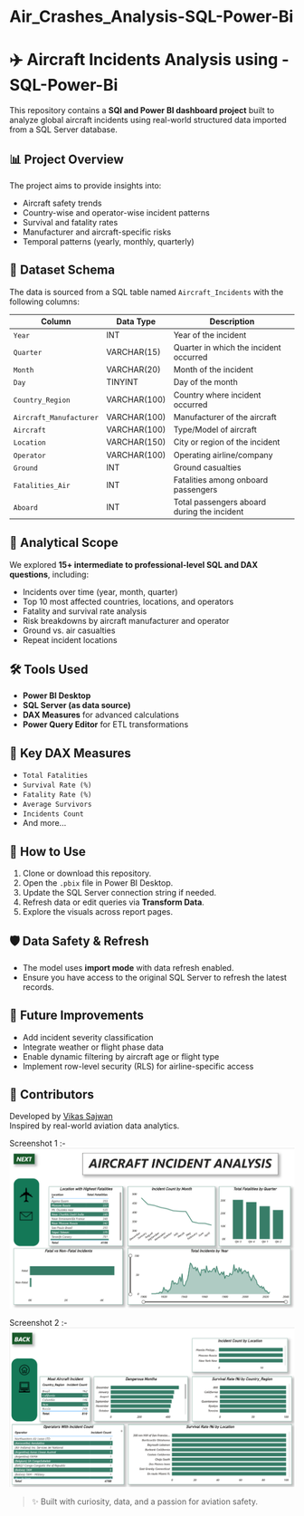 # Air_Crashes_Analysis-SQL-Power-Bi
# ✈️ Aircraft Incidents Analysis using - SQL-Power-Bi

This repository contains a **SQl and Power BI dashboard project** built to analyze global aircraft incidents using real-world structured data imported from a SQL Server database.

## 📊 Project Overview

The project aims to provide insights into:
- Aircraft safety trends
- Country-wise and operator-wise incident patterns
- Survival and fatality rates
- Manufacturer and aircraft-specific risks
- Temporal patterns (yearly, monthly, quarterly)

## 📁 Dataset Schema

The data is sourced from a SQL table named `Aircraft_Incidents` with the following columns:

| Column                 | Data Type     | Description                                     |
|------------------------|---------------|-------------------------------------------------|
| `Year`                | INT           | Year of the incident                            |
| `Quarter`             | VARCHAR(15)   | Quarter in which the incident occurred          |
| `Month`               | VARCHAR(20)   | Month of the incident                           |
| `Day`                 | TINYINT       | Day of the month                                |
| `Country_Region`      | VARCHAR(100)  | Country where incident occurred                 |
| `Aircraft_Manufacturer` | VARCHAR(100)| Manufacturer of the aircraft                    |
| `Aircraft`            | VARCHAR(100)  | Type/Model of aircraft                          |
| `Location`            | VARCHAR(150)  | City or region of the incident                  |
| `Operator`            | VARCHAR(100)  | Operating airline/company                       |
| `Ground`              | INT           | Ground casualties                               |
| `Fatalities_Air`      | INT           | Fatalities among onboard passengers             |
| `Aboard`              | INT           | Total passengers aboard during the incident     |

## 🧠 Analytical Scope

We explored **15+ intermediate to professional-level SQL and DAX questions**, including:

- Incidents over time (year, month, quarter)
- Top 10 most affected countries, locations, and operators
- Fatality and survival rate analysis
- Risk breakdowns by aircraft manufacturer and operator
- Ground vs. air casualties
- Repeat incident locations

## 🛠 Tools Used

- **Power BI Desktop**  
- **SQL Server (as data source)**  
- **DAX Measures** for advanced calculations  
- **Power Query Editor** for ETL transformations

## 📌 Key DAX Measures

- `Total Fatalities`
- `Survival Rate (%)`
- `Fatality Rate (%)`
- `Average Survivors`
- `Incidents Count`
- And more...


## 📄 How to Use

1. Clone or download this repository.
2. Open the `.pbix` file in Power BI Desktop.
3. Update the SQL Server connection string if needed.
4. Refresh data or edit queries via **Transform Data**.
5. Explore the visuals across report pages.


## 🛡️ Data Safety & Refresh

- The model uses **import mode** with data refresh enabled.
- Ensure you have access to the original SQL Server to refresh the latest records.

## 🚀 Future Improvements

- Add incident severity classification
- Integrate weather or flight phase data
- Enable dynamic filtering by aircraft age or flight type
- Implement row-level security (RLS) for airline-specific access

## 🙌 Contributors

Developed by [Vikas Sajwan]([https://github.com/Vikas-Sajwan])  
Inspired by real-world aviation data analytics.

Screenshot 1 :- 
![image alt](https://github.com/Vikas-Sajwan/Air_Crashes_Analysis-SQL-Power-Bi/blob/3ff4a6425c88e3ee4cc14dd9e056d4fda1129bd7/Screenshot%201.png)


Screenshot 2 :-
![image alt](https://github.com/Vikas-Sajwan/Air_Crashes_Analysis-SQL-Power-Bi/blob/033ac919a6e94f300ede36ecd1d1ccacf1efc61b/Screenshot%202.png)


> ✨ Built with curiosity, data, and a passion for aviation safety.
